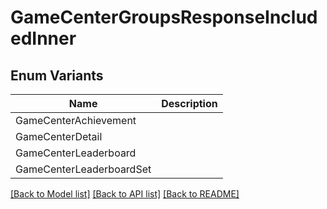 # GameCenterGroupsResponseIncludedInner

## Enum Variants

| Name | Description |
|---- | -----|
| GameCenterAchievement |  |
| GameCenterDetail |  |
| GameCenterLeaderboard |  |
| GameCenterLeaderboardSet |  |

[[Back to Model list]](../README.md#documentation-for-models) [[Back to API list]](../README.md#documentation-for-api-endpoints) [[Back to README]](../README.md)


